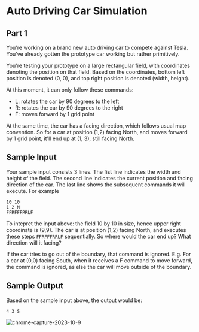 # Auto Driving Car Simulation

## Part 1
You're working on a brand new auto driving car to compete against Tesla. You've already gotten the prototype car working but rather primitively.

You're testing your prototype on a large rectangular field, with coordinates denoting the position on that field. Based on the coordinates, bottom left position is denoted (0, 0), and top right position is denoted (width, height). 

At this moment, it can only follow these commands:
- L: rotates the car by 90 degrees to the left
- R: rotates the car by 90 degrees to the right
- F: moves forward by 1 grid point

At the same time, the car has a facing direction, which follows usual map convention. So for a car at position (1,2) facing North, and moves forward by 1 grid point, it'll end up at (1, 3), still facing North.

## Sample Input
Your sample input consists 3 lines. The fist line indicates the width and height of the field. The second line indicates the current position and facing direction of the car. The last line shows the subsequent commands it will execute. For example
```
10 10
1 2 N
FFRFFFRRLF
```
To intepret the input above: the field 10 by 10 in size, hence upper right coordinate is (9,9). The car is at position (1,2) facing North, and executes these steps `FFRFFFRRLF` sequentially. So where would the car end up? What direction will it facing?

If the car tries to go out of the boundary, that command is ignored. E.g. For a car at (0,0) facing South, when it receives a F command to move forward, the command is ignored, as else the car will move outside of the boundary.

## Sample Output
Based on the sample input above, the output would be:
```
4 3 S
```

![chrome-capture-2023-10-9](https://github.com/ron-zhong/auto-driving-car-simulation/assets/43414651/682feb7a-4bea-449b-bd63-e03206f17529)
